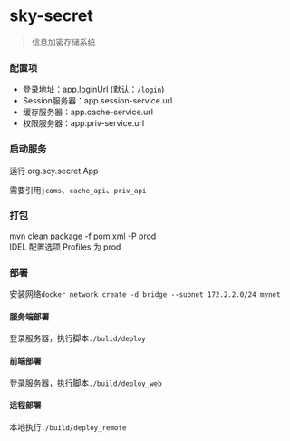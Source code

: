 # sky-secret
> 信息加密存储系统

### 配置项
* 登录地址：app.loginUrl (默认：`/login`)
* Session服务器：app.session-service.url
* 缓存服务器：app.cache-service.url
* 权限服务器：app.priv-service.url

### 启动服务
运行 org.scy.secret.App

需要引用`jcoms`、`cache_api`、`priv_api`

### 打包
mvn clean package -f pom.xml -P prod   
IDEL 配置选项 Profiles 为 prod

### 部署
安装网络`docker network create -d bridge --subnet 172.2.2.0/24 mynet`

#### 服务端部署
登录服务器，执行脚本`./bulid/deploy`

#### 前端部署
登录服务器，执行脚本`./build/deploy_web`

#### 远程部署
本地执行`./build/deploy_remote`